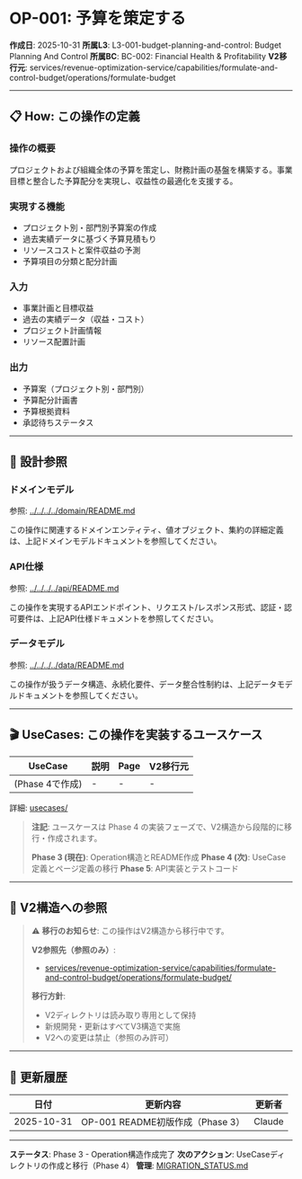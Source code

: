 # OP-001: 予算を策定する

**作成日**: 2025-10-31
**所属L3**: L3-001-budget-planning-and-control: Budget Planning And Control
**所属BC**: BC-002: Financial Health & Profitability
**V2移行元**: services/revenue-optimization-service/capabilities/formulate-and-control-budget/operations/formulate-budget

---

## 📋 How: この操作の定義

### 操作の概要
プロジェクトおよび組織全体の予算を策定し、財務計画の基盤を構築する。事業目標と整合した予算配分を実現し、収益性の最適化を支援する。

### 実現する機能
- プロジェクト別・部門別予算案の作成
- 過去実績データに基づく予算見積もり
- リソースコストと案件収益の予測
- 予算項目の分類と配分計画

### 入力
- 事業計画と目標収益
- 過去の実績データ（収益・コスト）
- プロジェクト計画情報
- リソース配置計画

### 出力
- 予算案（プロジェクト別・部門別）
- 予算配分計画書
- 予算根拠資料
- 承認待ちステータス

---

## 🔗 設計参照

### ドメインモデル
参照: [../../../../domain/README.md](../../../../domain/README.md)

この操作に関連するドメインエンティティ、値オブジェクト、集約の詳細定義は、上記ドメインモデルドキュメントを参照してください。

### API仕様
参照: [../../../../api/README.md](../../../../api/README.md)

この操作を実現するAPIエンドポイント、リクエスト/レスポンス形式、認証・認可要件は、上記API仕様ドキュメントを参照してください。

### データモデル
参照: [../../../../data/README.md](../../../../data/README.md)

この操作が扱うデータ構造、永続化要件、データ整合性制約は、上記データモデルドキュメントを参照してください。

---

## 🎬 UseCases: この操作を実装するユースケース

| UseCase | 説明 | Page | V2移行元 |
|---------|------|------|---------|
| (Phase 4で作成) | - | - | - |

詳細: [usecases/](usecases/)

> **注記**: ユースケースは Phase 4 の実装フェーズで、V2構造から段階的に移行・作成されます。
>
> **Phase 3 (現在)**: Operation構造とREADME作成
> **Phase 4 (次)**: UseCase定義とページ定義の移行
> **Phase 5**: API実装とテストコード

---

## 🔗 V2構造への参照

> ⚠️ **移行のお知らせ**: この操作はV2構造から移行中です。
>
> **V2参照先（参照のみ）**:
> - [services/revenue-optimization-service/capabilities/formulate-and-control-budget/operations/formulate-budget/](../../../../../../../services/revenue-optimization-service/capabilities/formulate-and-control-budget/operations/formulate-budget/)
>
> **移行方針**:
> - V2ディレクトリは読み取り専用として保持
> - 新規開発・更新はすべてV3構造で実施
> - V2への変更は禁止（参照のみ許可）

---

## 📝 更新履歴

| 日付 | 更新内容 | 更新者 |
|------|---------|--------|
| 2025-10-31 | OP-001 README初版作成（Phase 3） | Claude |

---

**ステータス**: Phase 3 - Operation構造作成完了
**次のアクション**: UseCaseディレクトリの作成と移行（Phase 4）
**管理**: [MIGRATION_STATUS.md](../../../../MIGRATION_STATUS.md)
